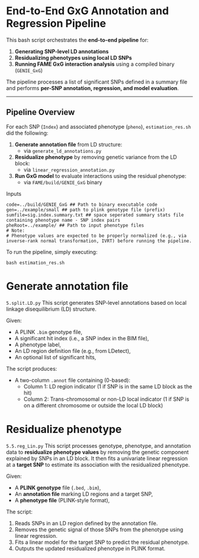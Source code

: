 # End-to-End GxG Annotation and Regression Pipeline

This bash script orchestrates the **end-to-end pipeline** for:

1. **Generating SNP-level LD annotations**
2. **Residualizing phenotypes using local LD SNPs**
3. **Running FAME GxG interaction analysis** using a compiled binary (`GENIE_GxG`)

The pipeline processes a list of significant SNPs defined in a summary file and performs **per-SNP annotation, regression, and model evaluation**.

---

## Pipeline Overview

For each SNP (`Index`) and associated phenotype (`pheno`), `estimation_res.sh` did the following:

1. **Generate annotation file** from LD structure:
    - via `generate_ld_annotations.py`
2. **Residualize phenotype** by removing genetic variance from the LD block:
    - via `linear_regression_annotation.py`
3. **Run GxG model** to evaluate interactions using the residual phenotype:
    - via `FAME/build/GENIE_GxG` binary

Inputs
```
code=../build/GENIE_GxG ## Path to binary executable code
gen=../example/small ## path to plink genotype file (prefix)
sumfile=sig.index.summary.txt ## space seperated summary stats file containing phenotype name - SNP index pairs
pheRoot=../example/ ## Path to input phenotype files 
# Note:
# Phenotype values are expected to be properly normalized (e.g., via inverse-rank normal transformation, IVRT) before running the pipeline.
```

To run the pipeline, simply executing:
```
bash estimation_res.sh
```


# Generate annotation file
`5.split.LD.py`
This script generates SNP-level annotations based on local linkage disequilibrium (LD) structure.


Given:
- A PLINK `.bim` genotype file,
- A significant hit index (i.e., a SNP index in the BIM file),
- A phenotype label,
- An LD region definition file (e.g., from LDetect),
- An optional list of significant hits,

The script produces:
- A two-column `.annot` file containing (0-based):
  - Column 1: LD region indicator (1 if SNP is in the same LD block as the hit)
  - Column 2: Trans-chromosomal or non-LD local indicator (1 if SNP is on a different chromosome or outside the local LD block)


# Residualize phenotype
`5.5.reg_Lin.py`
This script processes genotype, phenotype, and annotation data to **residualize phenotype values** by removing the genetic component explained by SNPs in an LD block. It then fits a univariate linear regression at a **target SNP** to estimate its association with the residualized phenotype.

Given:
- A **PLINK genotype** file (`.bed`, `.bim`),
- An **annotation file** marking LD regions and a target SNP,
- A **phenotype file** (PLINK-style format),

The script:
1. Reads SNPs in an LD region defined by the annotation file.
2. Removes the genetic signal of those SNPs from the phenotype using linear regression.
3. Fits a linear model for the target SNP to predict the residual phenotype.
4. Outputs the updated residualized phenotype in PLINK format.
